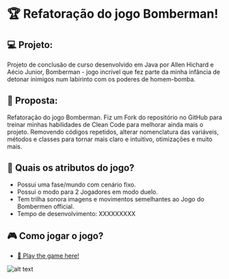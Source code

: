 # 🏆 Refatoração do jogo Bomberman!

## 💻 Projeto: 
Projeto de conclusão de curso desenvolvido em Java por Allen Hichard e Aécio Junior, Bomberman - jogo incrível que fez parte da minha infância de detonar inimigos num labirinto com os poderes de homem-bomba. 

## 💼 Proposta: 
Refatoração do jogo Bomberman. Fiz um Fork do repositório no GitHub para treinar minhas habilidades de Clean Code para melhorar ainda mais o projeto. Removendo códigos repetidos, alterar nomenclatura das variáveis, métodos e classes para tornar mais claro e intuitivo, otimizações e muito mais.

## 📖 Quais os atributos do jogo?
* Possui uma fase/mundo com cenário fixo.
* Possui o modo para 2 Jogadores em modo duelo.
* Tem trilha sonora imagens e movimentos semelhantes ao Jogo do Bombermen official.
* Tempo de desenvolvimento: XXXXXXXXX

## 🎮 Como jogar o jogo?

-  <a href="https://www.greenfoot.org/scenarios/30605">🔗 Play the game here! </a>

![alt text](https://github.com/gustavoestevesr/JogoBomberman/blob/master/screenshot.png)

